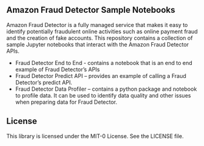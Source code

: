 ## Amazon Fraud Detector Sample Notebooks 


Amazon Fraud Detector is a fully managed service that makes it easy to identify potentially fraudulent online activities such as online payment fraud and the creation of fake accounts. This repository contains a collection of sample Jupyter
notebooks that interact with the Amazon Fraud Detector APIs.  

-	Fraud Detector End to End - contains a notebook that is an end to end example of Fraud Detector’s APIs
- Fraud Detector Predict API –  provides an example of calling a Fraud Detector’s predict API.
- Fraud Detector Data Profiler – contains a python package and notebook to profile data. It can be used to identify data quality and other issues when preparing data for Fraud Detector.




## License

This library is licensed under the MIT-0 License. See the LICENSE file.

